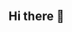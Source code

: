 ## Hi there 👋

<!--
**timu-dev/timu-dev** is a ✨ _special_ ✨ repository because its `README.md` (this file) appears on your GitHub profile.
**
- 🔭 I’m currently working on the Arcanum mod!
- 🌱 I’m currently learning C# and Java
- 📫 How to reach me: timudevv@gmail.com
- 😄 Pronouns: he/him
- ⚡ Fun fact: I'm freaking obsessed with magic
-->
